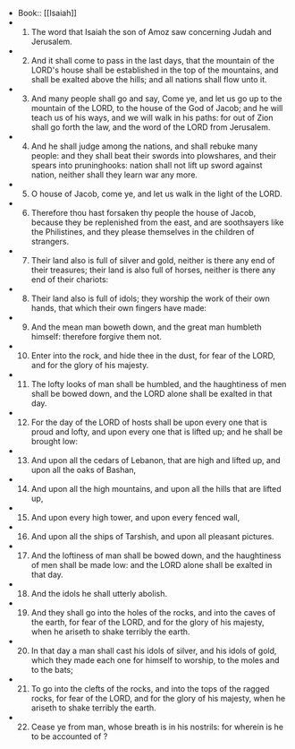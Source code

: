 - Book:: [[Isaiah]]
- 1. The word that Isaiah the son of Amoz saw concerning Judah and Jerusalem.
- 2. And it shall come to pass in the last days, that the mountain of the LORD's house shall be established in the top of the mountains, and shall be exalted above the hills; and all nations shall flow unto it.
- 3. And many people shall go and say, Come ye, and let us go up to the mountain of the LORD, to the house of the God of Jacob; and he will teach us of his ways, and we will walk in his paths: for out of Zion shall go forth the law, and the word of the LORD from Jerusalem.
- 4. And he shall judge among the nations, and shall rebuke many people: and they shall beat their swords into plowshares, and their spears into pruninghooks: nation shall not lift up sword against nation, neither shall they learn war any more.
- 5. O house of Jacob, come ye, and let us walk in the light of the LORD.
- 6. Therefore thou hast forsaken thy people the house of Jacob, because they be replenished from the east, and are soothsayers like the Philistines, and they please themselves in the children of strangers.
- 7. Their land also is full of silver and gold, neither is there any end of their treasures; their land is also full of horses, neither is there any end of their chariots:
- 8. Their land also is full of idols; they worship the work of their own hands, that which their own fingers have made:
- 9. And the mean man boweth down, and the great man humbleth himself: therefore forgive them not.
- 10. Enter into the rock, and hide thee in the dust, for fear of the LORD, and for the glory of his majesty.
- 11. The lofty looks of man shall be humbled, and the haughtiness of men shall be bowed down, and the LORD alone shall be exalted in that day.
- 12. For the day of the LORD of hosts shall be upon every one that is proud and lofty, and upon every one that is lifted up; and he shall be brought low:
- 13. And upon all the cedars of Lebanon, that are high and lifted up, and upon all the oaks of Bashan,
- 14. And upon all the high mountains, and upon all the hills that are lifted up,
- 15. And upon every high tower, and upon every fenced wall,
- 16. And upon all the ships of Tarshish, and upon all pleasant pictures.
- 17. And the loftiness of man shall be bowed down, and the haughtiness of men shall be made low: and the LORD alone shall be exalted in that day.
- 18. And the idols he shall utterly abolish.
- 19. And they shall go into the holes of the rocks, and into the caves of the earth, for fear of the LORD, and for the glory of his majesty, when he ariseth to shake terribly the earth.
- 20. In that day a man shall cast his idols of silver, and his idols of gold, which they made each one for himself to worship, to the moles and to the bats;
- 21. To go into the clefts of the rocks, and into the tops of the ragged rocks, for fear of the LORD, and for the glory of his majesty, when he ariseth to shake terribly the earth.
- 22. Cease ye from man, whose breath is in his nostrils: for wherein is he to be accounted of ?
